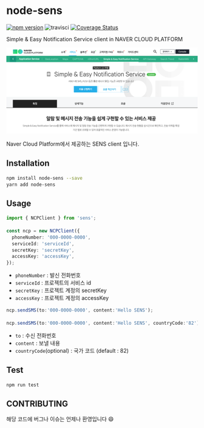 # node-sens

[![npm version](https://badge.fury.io/js/node-sens.svg)](https://badge.fury.io/js/node-sens) ![travisci](https://travis-ci.com/Bumkeyy/sens.svg?branch=master) [![Coverage Status](https://coveralls.io/repos/github/Bumkeyy/sens/badge.svg)](https://coveralls.io/github/Bumkeyy/sens)

Simple &amp; Easy Notification Service client in NAVER CLOUD PLATFORM

![readme](/assets/readme.png)

Naver Cloud Platform에서 제공하는 SENS client 입니다.

## Installation

```sh
npm install node-sens --save
yarn add node-sens
```

## Usage

```typescript
import { NCPClient } from 'sens';

const ncp = new NCPClient({
  phoneNumber: '000-0000-0000',
  serviceId: 'serviceId',
  secretKey: 'secretKey',
  accessKey: 'accessKey',
});
```

- `phoneNumber` : 발신 전화번호
- `serviceId` : 프로젝트의 서비스 id
- `secretKey` : 프로젝트 계정의 secretKey
- `accessKey` : 프로젝트 계정의 accessKey

```typescript
ncp.sendSMS(to:'000-0000-0000', content:'Hello SENS');

ncp.sendSMS(to:'000-0000-0000', content:'Hello SENS', countryCode:'82');
```

- `to` : 수신 전화번호
- `content` : 보낼 내용
- `countryCode`(optional) : 국가 코드 (default : 82)

## Test

```sh
npm run test
```

## CONTRIBUTING

해당 코드에 버그나 이슈는 언제나 환영입니다 :smile:
